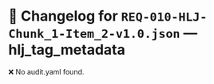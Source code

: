 # 📝 Changelog for `REQ-010-HLJ-Chunk_1-Item_2-v1.0.json` — **hlj_tag_metadata**

❌ No audit.yaml found.

